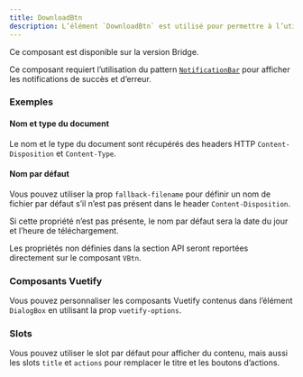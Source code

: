 ```yaml
---
title: DownloadBtn
description: L’élément `DownloadBtn` est utilisé pour permettre à l’utilisateur de télécharger un document provenant d’une API.
---
```


<doc-alert-bridge class="mb-8">

Ce composant est disponible sur la version Bridge.

</doc-alert-bridge>

<!-- NotificationBar is required to display notifications from DownloadBtn -->
<notification-bar></notification-bar>

<doc-tabs>

<doc-tab-item label="Utilisation">

<doc-alert type="info">

Ce composant requiert l’utilisation du pattern [`NotificationBar`](/composants/feedback/notification-bar) pour afficher les notifications de succès et d’erreur.

</doc-alert>

<doc-usage name="download-btn"></doc-usage>

### Exemples

#### Nom et type du document

Le nom et le type du document sont récupérés des headers HTTP `Content-Disposition` et `Content-Type`.

<doc-example file="download-btn/name-type"></doc-example>

#### Nom par défaut

Vous pouvez utiliser la prop `fallback-filename` pour définir un nom de fichier par défaut s’il n’est pas présent dans le header `Content-Disposition`.

Si cette propriété n’est pas présente, le nom par défaut sera la date du jour et l’heure de téléchargement.

<doc-example file="download-btn/fallback-filename"></doc-example>

</doc-tab-item>

<doc-tab-item label="API">

<doc-alert type="info">

Les propriétés non définies dans la section API seront reportées directement sur le composant `VBtn`.

</doc-alert>

<doc-api name="download-btn"></doc-api>
</doc-tab-item>

<doc-tab-item label="Personnalisation">

### Composants Vuetify

Vous pouvez personnaliser les composants Vuetify contenus dans l’élément `DialogBox` en utilisant la prop `vuetify-options`.

<doc-example file="download-btn/options"></doc-example>

### Slots

Vous pouvez utiliser le slot par défaut pour afficher du contenu, mais aussi les slots `title` et `actions` pour remplacer le titre et les boutons d’actions.

<doc-example file="download-btn/slots"></doc-example>

</doc-tab-item>

</doc-tabs>
